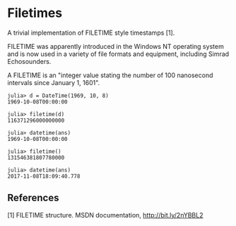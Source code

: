 # Filetimes

A trivial implementation of FILETIME style timestamps [1].

FILETIME was apparently introduced in the Windows NT operating system
and is now used in a variety of file formats and equipment, including
Simrad Echosounders.

A FILETIME is an "integer value stating the number of 100 nanosecond
intervals since January 1, 1601".

```
julia> d = DateTime(1969, 10, 8)
1969-10-08T00:00:00

julia> filetime(d)
116371296000000000

julia> datetime(ans)
1969-10-08T00:00:00

julia> filetime()
131546381807780000

julia> datetime(ans)
2017-11-08T18:09:40.778
```

## References

[1] FILETIME structure. MSDN documentation, http://bit.ly/2nYBBL2
